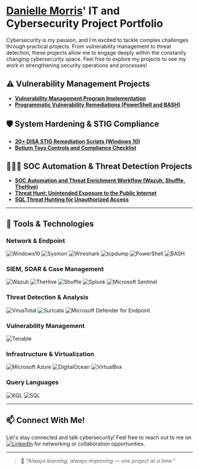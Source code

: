 # <a href="https://www.linkedin.com/in/danielle-morris-04232368/">Danielle Morris</a>' IT and Cybersecurity Project Portfolio

Cybersecurity is my passion, and I'm excited to tackle complex challenges through practical projects. From vulnerability management to threat detection, these projects allow me to engage deeply within the constantly changing cybersecurity space. Feel free to explore my projects to see my work in strengthening security operations and processes!

## ⚠️ Vulnerability Management Projects

- **[Vulnerability Management Program Implementation](https://github.com/Danielle-Morris-1/Vulnerability-Management-Program)**
- **[Programmatic Vulnerability Remediations (PowerShell and BASH)](https://github.com/Danielle-Morris-1/Remediation-Automation)**

## 🛡️ System Hardening & STIG Compliance

- **[20+ DISA STIG Remediation Scripts (Windows 10)](https://github.com/Danielle-Morris-1/STIG-Remediation-Scripts)**
- **[Botium Toys Controls and Compliance Checklist](https://github.com/Danielle-Morris-1/Controls-and-Compliance-Checklist)**

## 🕵🏾‍♀️ SOC Automation & Threat Detection Projects

- **[SOC Automation and Threat Enrichment Workflow (Wazuh, Shuffle, TheHive)](https://github.com/Danielle-Morris-1/SOC-Automation-Project)**
- **[Threat Hunt: Unintended Exposure to the Public Internet](https://github.com/Danielle-Morris-1/Misconfigured-and-Exposed)**
- **[SQL Threat Hunting for Unauthorized Access](https://github.com/Danielle-Morris-1/SQL-Investigations)**

<hr/>

## 🧰 Tools & Technologies

### Network & Endpoint
![Windows10](https://img.shields.io/badge/OS-Windows10-forestgreen)
![Sysmon](https://img.shields.io/badge/Tool-Sysmon%20%2B%20Windows%20Event%20Logs-lightgrey)
![Wireshark](https://img.shields.io/badge/Tool-Wireshark-teal)
![tcpdump](https://img.shields.io/badge/Tool-tcpdump-silver)
![PowerShell](https://img.shields.io/badge/Scripting-PowerShell-purple)
![BASH](https://img.shields.io/badge/Scripting-BASH-gold)

### SIEM, SOAR & Case Management
![Wazuh](https://img.shields.io/badge/Tool-Wazuh-darkgreen)
![TheHive](https://img.shields.io/badge/Tool-TheHive-orange)
![Shuffle](https://img.shields.io/badge/Tool-Shuffle-brightgreen)
![Splunk](https://img.shields.io/badge/SIEM-Splunk-black)
![Microsoft Sentinel](https://img.shields.io/badge/SIEM-Microsoft%20Sentinel-dodgerblue)

### Threat Detection & Analysis
![VirusTotal](https://img.shields.io/badge/Tool-VirusTotal-lightskyblue)
![Suricata](https://img.shields.io/badge/NIDS-Suricata-firebrick)
![Microsoft Defender for Endpoint](https://img.shields.io/badge/EDR-Microsoft%20Defender%20for%20Endpoint-mediumblue)

### Vulnerability Management
![Tenable](https://img.shields.io/badge/Tool-Tenable-crimson)

### Infrastructure & Virtualization
![Microsoft Azure](https://img.shields.io/badge/Cloud-Microsoft%20Azure-deepskyblue)
![DigitalOcean](https://img.shields.io/badge/Cloud-DigitalOcean-cornflowerblue)
![VirtualBox](https://img.shields.io/badge/VM-VirtualBox-blueviolet)

### Query Languages
![KQL](https://img.shields.io/badge/Query%20Language-KQL-darkcyan)
![SQL](https://img.shields.io/badge/Query%20Language-SQL-navy)

---
## 📫 Connect With Me!

Let's stay connected and talk cybersecurity!
Feel free to reach out to me on [![LinkedIn](https://img.shields.io/badge/LinkedIn-Connect-blue?logo=linkedin)](https://www.linkedin.com/in/danielle-morris-04232368/)
for networking or collaboration opportunities.

---
> 🚀 *"Always learning, always improving — one project at a time."*
